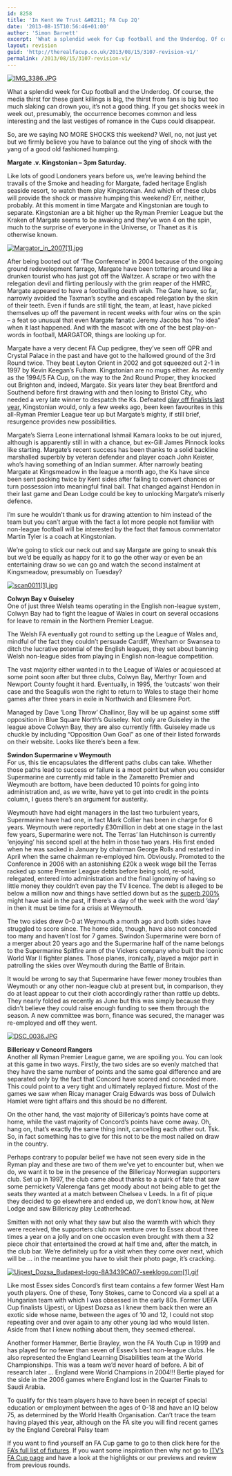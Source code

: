 ```yaml
---
id: 8258
title: 'In Kent We Trust &#8211; FA Cup 2Q'
date: '2013-08-15T10:56:46+01:00'
author: 'Simon Barnett'
excerpt: 'What a splendid week for Cup football and the Underdog. Of course, the media thirst for these giant killings is big, the thirst from fans is big but too much thirst slaking can drown you ...'
layout: revision
guid: 'http://therealfacup.co.uk/2013/08/15/3107-revision-v1/'
permalink: /2013/08/15/3107-revision-v1/
---
```


[![IMG_3386.JPG](http://lh6.ggpht.com/_3L4_Y2OBz2M/TIgaQV549XI/AAAAAAAAChs/MXCVRSfItY4/IMG_3386.JPG?imgmax=200)](http://lh6.ggpht.com/_3L4_Y2OBz2M/TIgaQV549XI/AAAAAAAAChs/MXCVRSfItY4/IMG_3386.JPG?imgmax=640)

What a splendid week for Cup football and the Underdog. Of course, the media thirst for these giant killings is big, the thirst from fans is big but too much slaking can drown you, it’s not a good thing. If you get shocks week in week out, presumably, the occurrence becomes common and less interesting and the last vestiges of romance in the Cups could disappear.

So, are we saying NO MORE SHOCKS this weekend? Well, no, not just yet but we firmly believe you have to balance out the ying of shock with the yang of a good old fashioned humping.

**Margate .v. Kingstonian – 3pm Saturday.**

Like lots of good Londoners years before us, we’re leaving behind the travails of the Smoke and heading for Margate, faded heritage English seaside resort, to watch them play Kingstonian. And which of these clubs will provide the shock or massive humping this weekend? Err, neither, probably. At this moment in time Margate and Kingstonian are tough to separate. Kingstonian are a bit higher up the Ryman Premier League but the Kraken of Margate seems to be awaking and they’ve won 4 on the spin, much to the surprise of everyone in the Universe, or Thanet as it is otherwise known.

[![Margator_in_2007[1].jpg](http://lh4.ggpht.com/_3L4_Y2OBz2M/TJyGzcTCDaI/AAAAAAAACnU/c5_xWc2yeDg/Margator_in_2007%5B1%5D.jpg?imgmax=200)](http://lh4.ggpht.com/_3L4_Y2OBz2M/TJyGzcTCDaI/AAAAAAAACnU/c5_xWc2yeDg/Margator_in_2007%5B1%5D.jpg?imgmax=640)

After being booted out of ‘The Conference’ in 2004 because of the ongoing ground redevelopment farrago, Margate have been tottering around like a drunken tourist who has just got off the Waltzer. A scrape or two with the relegation devil and flirting perilously with the grim reaper of the HMRC, Margate appeared to have a footballing death wish. The Gate have, so far, narrowly avoided the Taxman’s scythe and escaped relegation by the skin of their teeth. Even if funds are still tight, the team, at least, have picked themselves up off the pavement in recent weeks with four wins on the spin – a feat so unusual that even Margate fanatic Jeremy Jacobs has “no idea” when it last happened. And with the mascot with one of the best play-on-words in football, MARGATOR, things are looking up for.

Margate have a very decent FA Cup pedigree, they’ve seen off QPR and Crystal Palace in the past and have got to the hallowed ground of the 3rd Round twice. They beat Leyton Orient in 2002 and got squeezed out 2-1 in 1997 by Kevin Keegan’s Fulham. Kingstonian are no mugs either. As recently as the 1994/5 FA Cup, on the way to the 2nd Round Proper, they knocked out Brighton and, indeed, Margate. Six years later they beat Brentford and Southend before first drawing with and then losing to Bristol City, who needed a very late winner to despatch the Ks. Defeated [play off finalists last year](http://theballisround.co.uk/2010/05/02/welcome-to-the-dark-days-of-football/), Kingstonian would, only a few weeks ago, been keen favourites in this all-Ryman Premier League tear up but Margate’s mighty, if still brief, resurgence provides new possibilities.

Margate’s Sierra Leone international Ishmail Kamara looks to be out injured, although is apparently still in with a chance, but ex-Gill James Pinnock looks like starting. Margate’s recent success has been thanks to a solid backline marshalled superbly by veteran defender and player coach John Keister, who’s having something of an Indian summer. After narrowly beating Margate at Kingsmeadow in the league a month ago, the Ks have since been sent packing twice by Kent sides after failing to convert chances or turn possession into meaningful final ball. That changed against Hendon in their last game and Dean Lodge could be key to unlocking Margate’s miserly defence.

I’m sure he wouldn’t thank us for drawing attention to him instead of the team but you can’t argue with the fact a lot more people not familiar with non-league football will be interested by the fact that famous commentator Martin Tyler is a coach at Kingstonian.

We’re going to stick our neck out and say Margate are going to sneak this but we’d be equally as happy for it to go the other way or even be an entertaining draw so we can go and watch the second instalment at Kingsmeadow, presumably on Tuesday?

[![scan0011[1].jpg](http://lh3.ggpht.com/_3L4_Y2OBz2M/TGQTS6xzUYI/AAAAAAAACOU/h6ZHO2epSSk/scan0011%5B1%5D.jpg?imgmax=200)](http://lh3.ggpht.com/_3L4_Y2OBz2M/TGQTS6xzUYI/AAAAAAAACOU/h6ZHO2epSSk/scan0011%5B1%5D.jpg?imgmax=640)

**Colwyn Bay v Guiseley**  
One of just three Welsh teams operating in the English non-league system, Colwyn Bay had to fight the league of Wales in court on several occasions for leave to remain in the Northern Premier League.

The Welsh FA eventually got round to setting up the League of Wales and, mindful of the fact they couldn’t persuade Cardiff, Wrexham or Swansea to ditch the lucrative potential of the English leagues, they set about banning Welsh non-league sides from playing in English non-league competition.

The vast majority either wanted in to the League of Wales or acquiesced at some point soon after but three clubs, Colwyn Bay, Merthyr Town and Newport County fought it hard. Eventually, in 1995, the ‘outcasts’ won their case and the Seagulls won the right to return to Wales to stage their home games after three years in exile in Northwich and Ellesmere Port.

Managed by Dave ‘Long Throw’ Challinor, Bay will be up against some stiff opposition in Blue Square North’s Guiseley. Not only are Guiseley in the league above Colwyn Bay, they are also currently fifth. Guiseley made us chuckle by including “Opposition Own Goal” as one of their listed forwards on their website. Looks like there’s been a few.

**Swindon Supermarine v Weymouth**  
For us, this tie encapsulates the different paths clubs can take. Whether those paths lead to success or failure is a moot point but when you consider Supermarine are currently mid table in the Zamaretto Premier and Weymouth are bottom, have been deducted 10 points for going into administration and, as we write, have yet to get into credit in the points column, I guess there’s an argument for austerity.

Weymouth have had eight managers in the last two turbulent years, Supermarine have had one, in fact Mark Collier has been in charge for 6 years. Weymouth were reportedly £30million in debt at one stage in the last few years, Supermarine were not. The Terras’ Ian Hutchinson is currently ‘enjoying’ his second spell at the helm in those two years. His first ended when he was sacked in January by chairman George Rolls and restarted in April when the same chairman re-employed him. Obviously. Promoted to the Conference in 2006 with an astonishing £20k a week wage bill the Terras racked up some Premier League debts before being sold, re-sold, relegated, entered into administration and the final ignominy of having so little money they couldn’t even pay the TV licence. The debt is alleged to be below a million now and things have settled down but as the [superb 200%](http://www.twohundredpercent.net/?tag=weymouth) might have said in the past, if there’s a day of the week with the word ‘day’ in then it must be time for a crisis at Weymouth.

The two sides drew 0-0 at Weymouth a month ago and both sides have struggled to score since. The home side, though, have also not conceded too many and haven’t lost for 7 games. Swindon Supermarine were born of a merger about 20 years ago and the Supermarine half of the name belongs to the Supermarine Spitfire arm of the Vickers company who built the iconic World War II fighter planes. Those planes, ironically, played a major part in patrolling the skies over Weymouth during the Battle of Britain.

It would be wrong to say that Supermarine have fewer money troubles than Weymouth or any other non-league club at present but, in comparison, they do at least appear to cut their cloth accordingly rather than rattle up debts. They nearly folded as recently as June but this was simply because they didn’t believe they could raise enough funding to see them through the season. A new committee was born, finance was secured, the manager was re-employed and off they went.

[![DSC_0036.JPG](http://lh6.ggpht.com/_3L4_Y2OBz2M/TIwR2NZpocI/AAAAAAAACio/O2GKNKktfu0/DSC_0036.JPG?imgmax=200)](http://lh6.ggpht.com/_3L4_Y2OBz2M/TIwR2NZpocI/AAAAAAAACio/O2GKNKktfu0/DSC_0036.JPG?imgmax=640)

**Billericay v Concord Rangers**  
Another all Ryman Premier League game, we are spoiling you. You can look at this game in two ways. Firstly, the two sides are so evenly matched that they have the same number of points and the same goal difference and are separated only by the fact that Concord have scored and conceded more. This could point to a very tight and ultimately replayed fixture. Most of the games we saw when Ricay manager Craig Edwards was boss of Dulwich Hamlet were tight affairs and this should be no different.

On the other hand, the vast majority of Billericay’s points have come at home, while the vast majority of Concord’s points have come away. Oh, hang on, that’s exactly the same thing innit, cancelling each other out. Tsk. So, in fact something has to give for this not to be the most nailed on draw in the country.

Perhaps contrary to popular belief we have not seen every side in the Ryman play and these are two of them we’ve yet to encounter but, when we do, we want it to be in the presence of the Billericay Norwegian supporters club. Set up in 1997, the club came about thanks to a quirk of fate that saw some pernickety Valerenga fans get moody about not being able to get the seats they wanted at a match between Chelsea v Leeds. In a fit of pique they decided to go elsewhere and ended up, we don’t know how, at New Lodge and saw Billericay play Leatherhead.

Smitten with not only what they saw but also the warmth with which they were received, the supporters club now venture over to Essex about three times a year on a jolly and on one occasion even brought with them a 32 piece choir that entertained the crowd at half time and, after the match, in the club bar. We’re definitely up for a visit when they come over next, which will be … in the meantime you have to visit their photo page, it’s cracking.

[![Ujpest_Dozsa_Budapest-logo-8A3439CA07-seeklogo.com[1].gif](http://lh4.ggpht.com/_3L4_Y2OBz2M/TJyJMljdGwI/AAAAAAAACnc/OIb-NSHXUB8/Ujpest_Dozsa_Budapest-logo-8A3439CA07-seeklogo.com%5B1%5D.gif?imgmax=200)](http://lh4.ggpht.com/_3L4_Y2OBz2M/TJyJMljdGwI/AAAAAAAACnc/OIb-NSHXUB8/Ujpest_Dozsa_Budapest-logo-8A3439CA07-seeklogo.com%5B1%5D.gif?imgmax=640)

Like most Essex sides Concord’s first team contains a few former West Ham youth players. One of these, Tony Stokes, came to Concord via a spell at a Hungarian team with which I was obsessed in the early 80s. Former UEFA Cup finalists Ujpesti, or Ujpest Dozsa as I knew them back then were an exotic side whose name, between the ages of 10 and 12, I could not stop repeating over and over again to any other young lad who would listen. Aside from that I knew nothing about them, they seemed ethereal.

Another former Hammer, Bertie Brayley, won the FA Youth Cup in 1999 and has played for no fewer than seven of Essex’s best non-league clubs. He also represented the England Learning Disabilities team at the World Championships. This was a team we’d never heard of before. A bit of research later … England were World Champions in 2004!!! Bertie played for the side in the 2006 games where England lost in the Quarter Finals to Saudi Arabia.

To qualify for this team players have to have been in receipt of special education or employment between the ages of 0-18 and have an IQ below 75, as determined by the World Health Organisation. Can’t trace the team having played this year, although on the FA site you will find recent games by the England Cerebral Palsy team

If you want to find yourself an FA Cup game to go to then click here for the [FA’s full list of fixtures](http://www.thefa.com/TheFACup/FACompetitions/TheFACup/Fixtures). If you want some inspiration then why not go to [ITV’s FA Cup page](http://www.itv.com/sport/football/facup/news/facupfirstroundqualifyingreport/) and have a look at the highlights or our previews and review from previous rounds.
